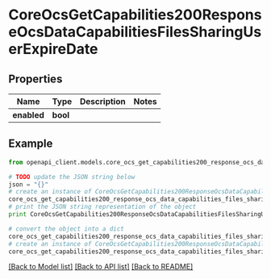 # CoreOcsGetCapabilities200ResponseOcsDataCapabilitiesFilesSharingUserExpireDate


## Properties
Name | Type | Description | Notes
------------ | ------------- | ------------- | -------------
**enabled** | **bool** |  | 

## Example

```python
from openapi_client.models.core_ocs_get_capabilities200_response_ocs_data_capabilities_files_sharing_user_expire_date import CoreOcsGetCapabilities200ResponseOcsDataCapabilitiesFilesSharingUserExpireDate

# TODO update the JSON string below
json = "{}"
# create an instance of CoreOcsGetCapabilities200ResponseOcsDataCapabilitiesFilesSharingUserExpireDate from a JSON string
core_ocs_get_capabilities200_response_ocs_data_capabilities_files_sharing_user_expire_date_instance = CoreOcsGetCapabilities200ResponseOcsDataCapabilitiesFilesSharingUserExpireDate.from_json(json)
# print the JSON string representation of the object
print CoreOcsGetCapabilities200ResponseOcsDataCapabilitiesFilesSharingUserExpireDate.to_json()

# convert the object into a dict
core_ocs_get_capabilities200_response_ocs_data_capabilities_files_sharing_user_expire_date_dict = core_ocs_get_capabilities200_response_ocs_data_capabilities_files_sharing_user_expire_date_instance.to_dict()
# create an instance of CoreOcsGetCapabilities200ResponseOcsDataCapabilitiesFilesSharingUserExpireDate from a dict
core_ocs_get_capabilities200_response_ocs_data_capabilities_files_sharing_user_expire_date_form_dict = core_ocs_get_capabilities200_response_ocs_data_capabilities_files_sharing_user_expire_date.from_dict(core_ocs_get_capabilities200_response_ocs_data_capabilities_files_sharing_user_expire_date_dict)
```
[[Back to Model list]](../README.md#documentation-for-models) [[Back to API list]](../README.md#documentation-for-api-endpoints) [[Back to README]](../README.md)


